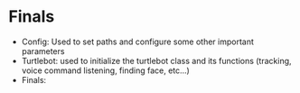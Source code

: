# Finals

- Config: Used to set paths and configure some other important parameters
- Turtlebot: used to initialize the turtlebot class and its functions (tracking, voice command listening, finding face, etc...)
- Finals:
